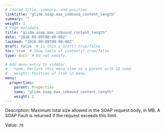 ```yaml
---
# Course title, summary, and position.
linktitle: "glide.soap.max_inbound_content_length"
summary: ""
weight: 1
# Page metadata.
title: "glide.soap.max_inbound_content_length"
date: "2018-09-09T00:00:00Z"
lastmod: "2018-09-09T00:00:00Z"
draft: false  # Is this a draft? true/false
toc: true  # Show table of contents? true/false
type: docs  # Do not modify.

# Add menu entry to sidebar.
# - name: Declare this menu item as a parent with ID name.
# - weight: Position of link in menu.
menu:
  properties:
    parent: Properties
    name: "glide.soap.max_inbound_content_length"
    weight: 1
---
```


Description: Maximum total size allowed in the SOAP request body, in MB. A SOAP Fault is returned if the request exceeds this limit.


Value: `70`